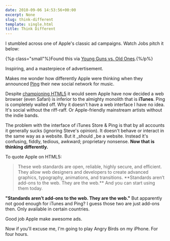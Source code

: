 ```yaml
---
date: 2010-09-06 14:53:56+00:00
excerpt: None
slug: think-different
template: single.html
title: Think Different
---
```


I stumbled across one of Apple's classic ad campaigns. Watch Jobs pitch it below:



{%p class="small"%}Found this via [Young Guns vs. Old Ones](http://www.younggunsvsoldones.com/2010/08/31/steve-jobs-think-different-pitch/).{%/p%}

Inspiring, and a masterpiece of advertisement.

Makes me wonder how differently Apple were thinking when they announced [Ping](http://www.apple.com/itunes/ping/) their new social network for music.

Despite [championing HTML5](http://www.apple.com/html5/) it would seem Apple have now decided a web browser (even Safari) is inferior to the almighty monolith that is **iTunes**. Ping is completely walled off. Why it doesn't have a web interface I have no idea. It's social without the riff-raff. Or Apple-friendly mainstream artists without the indie bands.

The problem with the interface of iTunes Store & Ping is that by all accounts it generally sucks (ignoring Steve's opinion). It doesn't behave or interact in the same way as a website. But it _should _be a website. Instead it's confusing, fiddly, tedious, awkward; proprietary nonsense. **Now that is thinking differently.**

To quote Apple on HTML5:


<blockquote><p>These web standards are open, reliable, highly secure, and efficient. They allow web designers and developers to create advanced graphics, typography, animations, and transitions. **Standards aren’t add-ons to the web. They are the web.** And you can start using them today.</p></blockquote>


**"Standards aren’t add-ons to the web. They are the web."** But apparently not good enough for iTunes and Ping? I guess those two are just add-ons then. Only available in certain countries.

Good job Apple make awesome ads.

Now if you'll excuse me, I'm going to play Angry Birds on my iPhone. For four hours.
